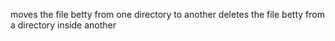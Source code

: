 moves the file betty from one directory to another
deletes the file betty from a directory inside another
